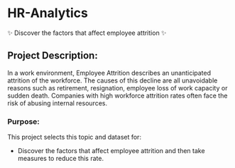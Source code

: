 # HR-Analytics
✨ Discover the factors that affect employee attrition ✨

## Project Description:
In a work environment, Employee Attrition describes an unanticipated attrition of the workforce. The causes of this decline are all unavoidable reasons such as retirement, resignation, employee loss of work capacity or sudden death. Companies with high workforce attrition rates often face the risk of abusing internal resources.

### Purpose:
This project selects this topic and dataset for:

 * Discover the factors that affect employee attrition and then take measures to reduce this rate.
